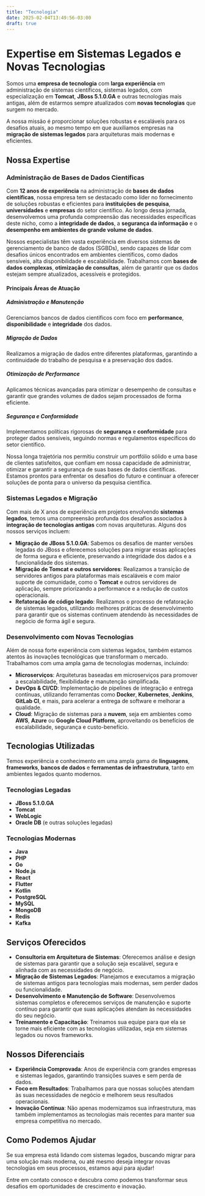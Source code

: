 ```yaml
---
title: "Tecnologia"
date: 2025-02-04T13:49:56-03:00
draft: true
---
```


# Expertise em Sistemas Legados e Novas Tecnologias

Somos uma **empresa de tecnologia** com **larga experiência** em administração de sistemas científicos, sistemas legados, com especialização em **Tomcat**, **JBoss 5.1.0.GA** e outras tecnologias mais antigas, além de estarmos sempre atualizados com **novas tecnologias** que surgem no mercado.

A nossa missão é proporcionar soluções robustas e escaláveis para os desafios atuais, ao mesmo tempo em que auxiliamos empresas na **migração de sistemas legados** para arquiteturas mais modernas e eficientes.  


## Nossa Expertise

### Administração de Bases de Dados Científicas

Com **12 anos de experiência** na administração de **bases de dados científicas**, nossa empresa tem se destacado como líder no fornecimento de soluções robustas e eficientes para **instituições de pesquisa**, **universidades** e **empresas** do setor científico. Ao longo dessa jornada, desenvolvemos uma profunda compreensão das necessidades específicas deste nicho, como a **integridade de dados**, a **segurança da informação** e o **desempenho em ambientes de grande volume de dados**.

Nossos especialistas têm vasta experiência em diversos sistemas de gerenciamento de banco de dados (SGBDs), sendo capazes de lidar com desafios únicos encontrados em ambientes científicos, como dados sensíveis, alta disponibilidade e escalabilidade. Trabalhamos com **bases de dados complexas**, **otimização de consultas**, além de garantir que os dados estejam sempre atualizados, acessíveis e protegidos.


#### Principais Áreas de Atuação

##### Administração e Manutenção
Gerenciamos bancos de dados científicos com foco em **performance**, **disponibilidade** e **integridade** dos dados.

##### Migração de Dados
Realizamos a migração de dados entre diferentes plataformas, garantindo a continuidade do trabalho de pesquisa e a preservação dos dados.

##### Otimização de Performance
Aplicamos técnicas avançadas para otimizar o desempenho de consultas e garantir que grandes volumes de dados sejam processados de forma eficiente.

##### Segurança e Conformidade
Implementamos políticas rigorosas de **segurança** e **conformidade** para proteger dados sensíveis, seguindo normas e regulamentos específicos do setor científico.

Nossa longa trajetória nos permitiu construir um portfólio sólido e uma base de clientes satisfeitos, que confiam em nossa capacidade de administrar, otimizar e garantir a segurança de suas bases de dados científicas. Estamos prontos para enfrentar os desafios do futuro e continuar a oferecer soluções de ponta para o universo da pesquisa científica.  


### Sistemas Legados e Migração
Com mais de X anos de experiência em projetos envolvendo **sistemas legados**, temos uma compreensão profunda dos desafios associados à **integração de tecnologias antigas** com novas arquiteturas. Alguns dos nossos serviços incluem:

- **Migração de JBoss 5.1.0.GA**: Sabemos os desafios de manter versões legadas do JBoss e oferecemos soluções para migrar essas aplicações de forma segura e eficiente, preservando a integridade dos dados e a funcionalidade dos sistemas.
- **Migração de Tomcat e outros servidores**: Realizamos a transição de servidores antigos para plataformas mais escaláveis e com maior suporte de comunidade, como o **Tomcat** e outros servidores de aplicação, sempre priorizando a performance e a redução de custos operacionais.
- **Refatoração de código legado**: Realizamos o processo de refatoração de sistemas legados, utilizando melhores práticas de desenvolvimento para garantir que os sistemas continuem atendendo às necessidades de negócio de forma ágil e segura.


### Desenvolvimento com Novas Tecnologias
Além de nossa forte experiência com sistemas legados, também estamos atentos às inovações tecnológicas que transformam o mercado. Trabalhamos com uma ampla gama de tecnologias modernas, incluindo:

- **Microserviços**: Arquiteturas baseadas em microserviços para promover a escalabilidade, flexibilidade e manutenção simplificada.
- **DevOps & CI/CD**: Implementação de pipelines de integração e entrega contínuas, utilizando ferramentas como **Docker**, **Kubernetes**, **Jenkins**, **GitLab CI**, e mais, para acelerar a entrega de software e melhorar a qualidade.
- **Cloud**: Migração de sistemas para a **nuvem**, seja em ambientes como **AWS**, **Azure** ou **Google Cloud Platform**, aproveitando os benefícios de escalabilidade, segurança e custo-benefício.

## Tecnologias Utilizadas

Temos experiência e conhecimento em uma ampla gama de **linguagens**, **frameworks**, **bancos de dados** e **ferramentas de infraestrutura**, tanto em ambientes legados quanto modernos.

### Tecnologias Legadas
- **JBoss 5.1.0.GA**
- **Tomcat**
- **WebLogic**
- **Oracle DB** (e outras soluções legadas)

### Tecnologias Modernas
- **Java**
- **PHP**
- **Go**
- **Node.js**
- **React**
- **Flutter**
- **Kotlin**
- **PostgreSQL**
- **MySQL**
- **MongoDB**
- **Redis**
- **Kafka**

## Serviços Oferecidos

- **Consultoria em Arquitetura de Sistemas**: Oferecemos análise e design de sistemas para garantir que a solução seja escalável, segura e alinhada com as necessidades de negócio.
- **Migração de Sistemas Legados**: Planejamos e executamos a migração de sistemas antigos para tecnologias mais modernas, sem perder dados ou funcionalidade.
- **Desenvolvimento e Manutenção de Software**: Desenvolvemos sistemas completos e oferecemos serviços de manutenção e suporte contínuo para garantir que suas aplicações atendam às necessidades do seu negócio.
- **Treinamento e Capacitação**: Treinamos sua equipe para que ela se torne mais eficiente com as tecnologias utilizadas, seja em sistemas legados ou novos frameworks.

## Nossos Diferenciais

- **Experiência Comprovada**: Anos de experiência com grandes empresas e sistemas legados, garantindo transições suaves e sem perda de dados.
- **Foco em Resultados**: Trabalhamos para que nossas soluções atendam às suas necessidades de negócio e melhorem seus resultados operacionais.
- **Inovação Contínua**: Não apenas modernizamos sua infraestrutura, mas também implementamos as tecnologias mais recentes para manter sua empresa competitiva no mercado.  


## Como Podemos Ajudar

Se sua empresa está lidando com sistemas legados, buscando migrar para uma solução mais moderna, ou até mesmo deseja integrar novas tecnologias em seus processos, estamos aqui para ajudar!

Entre em contato conosco e descubra como podemos transformar seus desafios em oportunidades de crescimento e inovação.

